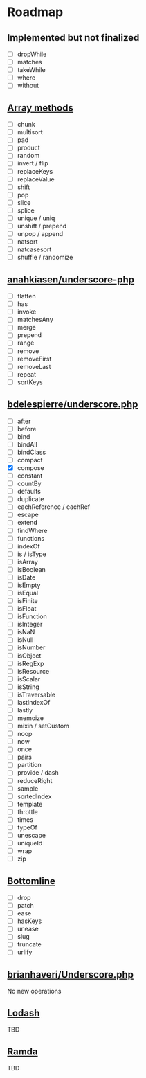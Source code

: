 # Roadmap

## Implemented but not finalized

-   [ ] dropWhile
-   [ ] matches
-   [ ] takeWhile
-   [ ] where
-   [ ] without

## [Array methods](http://php.net/manual/en/ref.array.php)

-   [ ] chunk
-   [ ] multisort
-   [ ] pad
-   [ ] product
-   [ ] random
-   [ ] invert / flip
-   [ ] replaceKeys
-   [ ] replaceValue
-   [ ] shift
-   [ ] pop
-   [ ] slice
-   [ ] splice
-   [ ] unique / uniq
-   [ ] unshift / prepend
-   [ ] unpop / append
-   [ ] natsort
-   [ ] natcasesort
-   [ ] shuffle / randomize

## [anahkiasen/underscore-php](http://anahkiasen.github.io/underscore-php)

-   [ ] flatten
-   [ ] has
-   [ ] invoke
-   [ ] matchesAny
-   [ ] merge
-   [ ] prepend
-   [ ] range
-   [ ] remove
-   [ ] removeFirst
-   [ ] removeLast
-   [ ] repeat
-   [ ] sortKeys

## [bdelespierre/underscore.php](https://github.com/bdelespierre/underscore.php)

-   [ ] after
-   [ ] before
-   [ ] bind
-   [ ] bindAll
-   [ ] bindClass
-   [ ] compact
-   [x] compose
-   [ ] constant
-   [ ] countBy
-   [ ] defaults
-   [ ] duplicate
-   [ ] eachReference / eachRef
-   [ ] escape
-   [ ] extend
-   [ ] findWhere
-   [ ] functions
-   [ ] indexOf
-   [ ] is / isType
-   [ ] isArray
-   [ ] isBoolean
-   [ ] isDate
-   [ ] isEmpty
-   [ ] isEqual
-   [ ] isFinite
-   [ ] isFloat
-   [ ] isFunction
-   [ ] isInteger
-   [ ] isNaN
-   [ ] isNull
-   [ ] isNumber
-   [ ] isObject
-   [ ] isRegExp
-   [ ] isResource
-   [ ] isScalar
-   [ ] isString
-   [ ] isTraversable
-   [ ] lastIndexOf
-   [ ] lastly
-   [ ] memoize
-   [ ] mixin / setCustom
-   [ ] noop
-   [ ] now
-   [ ] once
-   [ ] pairs
-   [ ] partition
-   [ ] provide / dash
-   [ ] reduceRight
-   [ ] sample
-   [ ] sortedIndex
-   [ ] template
-   [ ] throttle
-   [ ] times
-   [ ] typeOf
-   [ ] unescape
-   [ ] uniqueId
-   [ ] wrap
-   [ ] zip

## [Bottomline](https://github.com/maciejczyzewski/bottomline)

-   [ ] drop
-   [ ] patch
-   [ ] ease
-   [ ] hasKeys
-   [ ] unease
-   [ ] slug
-   [ ] truncate
-   [ ] urlify

## [brianhaveri/Underscore.php](http://brianhaveri.github.io/Underscore.php)

No new operations

## [Lodash](https://lodash.com/docs/4.17.4)

TBD

## [Ramda](http://ramdajs.com/docs)

TBD
